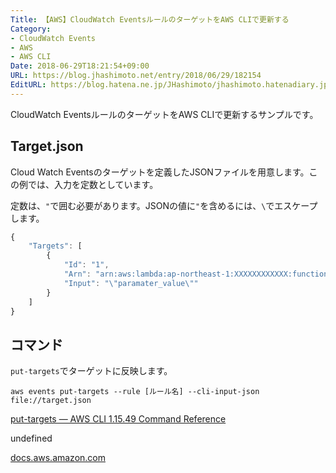 ```yaml
---
Title: 【AWS】CloudWatch EventsルールのターゲットをAWS CLIで更新する
Category:
- CloudWatch Events
- AWS
- AWS CLI
Date: 2018-06-29T18:21:54+09:00
URL: https://blog.jhashimoto.net/entry/2018/06/29/182154
EditURL: https://blog.hatena.ne.jp/JHashimoto/jhashimoto.hatenadiary.jp/atom/entry/10257846132596357563
---
```


CloudWatch EventsルールのターゲットをAWS CLIで更新するサンプルです。

<!-- more -->

## Target.json
Cloud Watch Eventsのターゲットを定義したJSONファイルを用意します。この例では、入力を定数としています。

定数は、`"`で囲む必要があります。JSONの値に`"`を含めるには、`\`でエスケープします。

```javascript
{
    "Targets": [
        {
            "Id": "1",
            "Arn": "arn:aws:lambda:ap-northeast-1:XXXXXXXXXXXX:function:LambdaFunction",
            "Input": "\"paramater_value\""
        }
    ]
}
```

## コマンド

`put-targets`でターゲットに反映します。

```
aws events put-targets --rule [ルール名] --cli-input-json file://target.json
```

<div class="blogCard blogCard--noimg"><div class="blogCardCont"><div class="blogCardTxt"><p class="blogCardTitle"><a href="https://docs.aws.amazon.com/cli/latest/reference/events/put-targets.html" target="_blank">put-targets — AWS CLI 1.15.49 Command Reference</a></p><p>undefined</p></div></div><div class="blogCardFooter"><a href="https://docs.aws.amazon.com/cli/latest/reference/events/put-targets.html"><img src="http://www.google.com/s2/favicons?domain=https://docs.aws.amazon.com/cli/latest/reference/events/put-targets.html" alt="">docs.aws.amazon.com</a></div></div>
